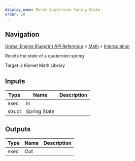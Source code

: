 ```yaml
---
display_name: Reset Quaternion Spring State
order: 10
---
```

## Navigation

[Unreal Engine Blueprint API Reference](https://dev.epicgames.com/documentation/en-us/unreal-engine/BlueprintAPI) > [Math](https://dev.epicgames.com/documentation/en-us/unreal-engine/BlueprintAPI/Math) > [Interpolation](https://dev.epicgames.com/documentation/en-us/unreal-engine/BlueprintAPI/Math/Interpolation)

Resets the state of a quaternion spring

Target is Kismet Math Library

## Inputs

| Type | Name | Description |
| --- | --- | --- |
| exec | In |  |
| struct | Spring State |  |

## Outputs

| Type | Name | Description |
| --- | --- | --- |
| exec | Out |  |
